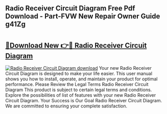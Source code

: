 ## Radio Receiver Circuit Diagram Free Pdf Download - Part-FVW New Repair Owner Guide g41Zg

# <h2><a href="http://dfrodm1.blite.top/?on=Radio+Receiver+Circuit+Diagram">🔗Download New 👉🔴 Radio Receiver Circuit Diagram</a></h2>

[![Radio Receiver Circuit Diagram download](https://i.imgur.com/lujVjoI.png)](http://dfrodm1.blite.top/?on=Radio+Receiver+Circuit+Diagram)
Your new Radio Receiver Circuit Diagram is designed to make your life easier. This user manual shows you how to install, operate, and maintain your product for optimal performance. Please Review the Legal Terms Radio Receiver Circuit Diagram This product is subject to certain legal terms and conditions. Explore the possibilities of list of features with your new Radio Receiver Circuit Diagram. Your Success is Our Goal Radio Receiver Circuit Diagram. We are committed to ensuring your complete satisfaction.
